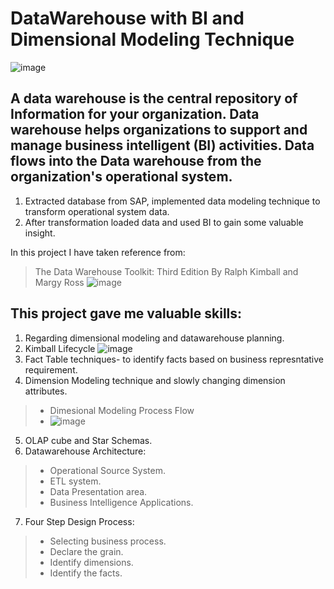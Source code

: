 # DataWarehouse with BI and Dimensional Modeling Technique

![image](https://user-images.githubusercontent.com/66699491/214771836-e0e89191-6316-4b1e-ae2e-9ebc38f32ce8.png)


## A data warehouse is the central repository of Information for your organization. Data warehouse helps organizations to support and manage business intelligent (BI) activities.  Data flows into the Data warehouse from the organization's operational system.


1. Extracted database from SAP, implemented data modeling technique to transform operational system data.
2. After transformation loaded data and used BI to gain some valuable insight.


In this project I have taken reference from: 

> The Data Warehouse Toolkit: Third Edition
> By Ralph Kimball and Margy Ross
> ![image](https://user-images.githubusercontent.com/66699491/206960236-efdcaab9-2415-4aea-876e-85433578f2fe.png)


## This project gave me valuable skills:
1. Regarding dimensional modeling and datawarehouse planning.
2. Kimball Lifecycle ![image](https://user-images.githubusercontent.com/66699491/206959829-31894415-1dab-4faf-8b12-9d80d304691d.png)
3. Fact Table techniques- to identify facts based on business represntative requirement.
4. Dimension Modeling technique and slowly changing dimension attributes.
  > - Dimesional Modeling Process Flow
  > - ![image](https://user-images.githubusercontent.com/66699491/206962415-1fd2865e-0cbf-4002-b85d-aaf42ac42133.png)

5. OLAP cube and Star Schemas.
6. Datawarehouse Architecture:
  > - Operational Source System.
  > - ETL system.
  > - Data Presentation area.
  > - Business Intelligence Applications.  
7. Four Step Design Process:
  > - Selecting business process.
  > - Declare the grain.
  > - Identify dimensions.
  > - Identify the facts.
  
  





